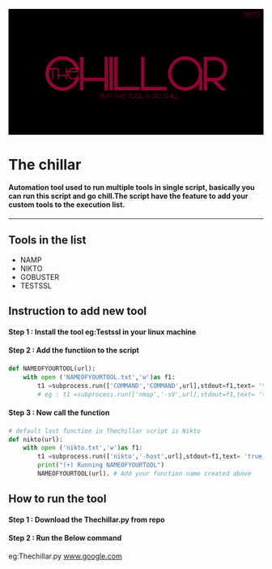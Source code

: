 ![alt text](https://github.com/maketheworldsecure/Thechillar/blob/main/chillarlogo.jpg)
# The chillar
#### Automation tool used to run multiple tools in single script, basically you can run this script and go chill.The script have the feature to add your custom tools to the execution list.
---------------------------
## Tools in the list
* NAMP
* NIKTO
* GOBUSTER
* TESTSSL
## Instruction to add new tool
#### Step 1 : Install the tool **eg:Testssl** in your linux machine
#### Step 2 : Add the functiion to the script
```python
def NAMEOFYOURTOOL(url):
	with open ('NAMEOFYOURTOOL.txt','w')as f1:
		t1 =subprocess.run(['COMMAND','COMMAND',url],stdout=f1,text= 'true') 
		# eg : t1 =subprocess.run(['nmap','-sV',url],stdout=f1,text= 'true')		
```
#### Step 3 : Now call the function 
```python
# default last function in Thechillar script is Nikto
def nikto(url):
	with open ('nikto.txt','w')as f1:
		t1 =subprocess.run(['nikto','-host',url],stdout=f1,text= 'true')
		print("(+) Running NAMEOFYOURTOOL")
		NAMEOFYOURTOOL(url). # Add your function name created above
```
## How to run the tool

#### Step 1 : Download the Thechillar.py from repo

#### Step 2 : Run the Below command
eg:Thechillar.py www.google.com
